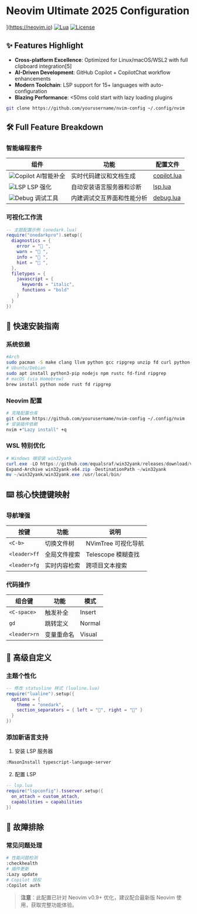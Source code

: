 # Neovim Ultimate 2025 Configuration
](https://neovim.io)
[![Lua](https://img.shields.io/badge/Lua-100%25-blueviolet.svg)](https://lua.org)
[![License](https://img.shields.io/badge/License-MIT-yellow.svg)](LICENSE)
## ✨ Features Highlight
- **Cross-platform Excellence**: Optimized for Linux/macOS/WSL2 with full clipboard integration[5]
- **AI-Driven Development**: GitHub Copilot + CopilotChat workflow enhancements
- **Modern Toolchain**: LSP support for 15+ languages with auto-configuration
- **Blazing Performance**: <50ms cold start with lazy loading plugins
```bash
git clone https://github.com/yourusername/nvim-config ~/.config/nvim
```
## 🛠️ Full Feature Breakdown
### 智能编程套件
| 组件 | 功能 | 配置文件 |
|------|------|----------|
| ![Copilot](https://via.placeholder.com/40.png/2d2d2d/ffffff?text=🤖) AI智能补全 | 实时代码建议和文档生成 | [copilot.lua](lua/plugins/copilot.lua) |
| ![LSP](https://via.placeholder.com/40.png/2d2d2d/ffffff?text=🚀) LSP 强化 | 自动安装语言服务器和诊断 | [lsp.lua](lua/config/lsp.lua) |
| ![Debug](https://via.placeholder.com/40.png/2d2d2d/ffffff?text=🐞) 调试工具 | 内建调试交互界面和性能分析 | [debug.lua](lua/plugins/debug.lua) |
### 可视化工作流
```lua
-- 主题配置示例 (onedark.lua)
require("onedarkpro").setup({
  diagnostics = {
    error = " ",
    warn = " ",
    info = " ",
    hint = "󰌶 ",
  },
  filetypes = {
    javascript = {
      keywords = "italic",
      functions = "bold"
    }
  }
})
```
## 🚀 快速安装指南
### 系统依赖
```bash
#Arch
sudo pacman -S make clang llvm python gcc ripgrep unzip fd curl python-pip nodejs npm curl cargo rust lazygit
# Ubuntu/Debian
sudo apt install python3-pip nodejs npm rustc fd-find ripgrep
# macOS (via Homebrew)
brew install python node rust fd ripgrep
```
### Neovim 配置
```bash
# 克隆配置仓库
git clone https://github.com/yourusername/nvim-config ~/.config/nvim
# 安装插件依赖
nvim +"Lazy install" +q
```
### WSL 特别优化
```powershell
# Windows 端安装 win32yank
curl.exe -LO https://github.com/equalsraf/win32yank/releases/download/v0.1.1/win32yank-x64.zip
Expand-Archive win32yank-x64.zip -DestinationPath ~/win32yank
mv ~/win32yank/win32yank.exe /usr/local/bin/
```
## ⌨️ 核心快捷键映射
### 导航增强
| 按键 | 功能 | 说明 |
|------|------|------|
| `<C-b>` | 切换文件树 | NVimTree 可视化导航 |
| `<leader>ff` | 全局文件搜索 | Telescope 模糊查找 |
| `<leader>fg` | 实时内容检索 | 跨项目文本搜索 |
### 代码操作
| 组合键 | 功能 | 模式 |
|--------|------|------|
| `<C-space>` | 触发补全 | Insert |
| `gd` | 跳转定义 | Normal |
| `<leader>rn` | 变量重命名 | Visual |
## 🔧 高级自定义
### 主题个性化
```lua
-- 修改 statusline 样式 (lualine.lua)
require("lualine").setup({
  options = {
    theme = "onedark",
    section_separators = { left = "", right = "" }
  }
})
```
### 添加新语言支持
1. 安装 LSP 服务器
```bash
:MasonInstall typescript-language-server
```
2. 配置 LSP
```lua
-- lsp.lua
require("lspconfig").tsserver.setup({
  on_attach = custom_attach,
  capabilities = capabilities
})
```
## 🚨 故障排除
### 常见问题处理
```bash
# 性能问题检测
:checkhealth
# 插件更新
:Lazy update
# Copilot 授权
:Copilot auth
```
> **注意**：此配置已针对 Neovim v0.9+ 优化，建议配合最新版 Neovim 使用，获取完整功能体验。
